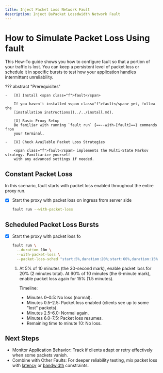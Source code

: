```yaml
---
title: Inject Packet Loss Network Fault
description: Inject BaPacket Lossdwidth Network Fault
---
```


# How to Simulate Packet Loss Using <span class="f">fault</span>

This How-To guide shows you how to configure <span class="f">fault</span> so that a portion of your
traffic is lost. You can keep a persistent level of packet loss or schedule it
in specific bursts to test how your application handles intermittent
unreliability.

??? abstract "Prerequisites"

    -   [X] Install <span class="f">fault</span>

        If you haven’t installed <span class="f">fault</span> yet, follow the
        [installation instructions](../../install.md).

    -   [X] Basic Proxy Setup
        Be familiar with running `fault run` {==--with-[fault]==} commands from
        your terminal.

    -   [X] Check Available Packet Loss Strategies

        <span class="f">fault</span> implements the Multi-State Markov strategy. Familiarize yourself
        with any advanced settings if needed.

## Constant Packet Loss

In this scenario, <span class="f">fault</span> starts with packet loss enabled throughout the entire
proxy run.

-   [X] Start the proxy with packet loss on ingress from server side

    ```bash
    fault run --with-packet-loss 
    ```

## Scheduled Packet Loss Bursts

-   [X] Start the proxy with packet loss fo

    ```bash
    fault run \
      --duration 10m \
      --with-packet-loss \
      --packet-loss-sched "start:5%,duration:20%;start:60%,duration:15%" # (1)!
    ```

    1.  At 5% of 10 minutes (the 30-second mark), enable packet loss for 20% (2 minutes total).
        At 60% of 10 minutes (the 6-minute mark), enable packet loss again for 15% (1.5 minutes).

        Timeline:
        * Minutes 0–0.5: No loss (normal).
        * Minutes 0.5–2.5: Packet loss enabled (clients see up to some "lost" packets).
        * Minutes 2.5–6.0: Normal again.
        * Minutes 6.0–7.5: Packet loss resumes.
        * Remaining time to minute 10: No loss.

## Next Steps

- Monitor Application Behavior: Track if clients adapt or retry effectively when
  some packets vanish.
- Combine with Other Faults: For deeper reliability testing, mix packet loss
  with [latency](./configure-latency.md) or [bandwidth](configure-bandwidth.md)
  constraints.

